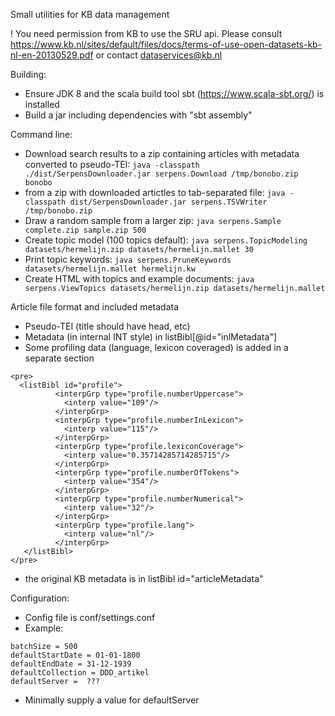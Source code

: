 Small utilities for KB data management


! You need permission from KB to use the SRU api. Please consult https://www.kb.nl/sites/default/files/docs/terms-of-use-open-datasets-kb-nl-en-20130529.pdf or contact dataservices@kb.nl

Building:

* Ensure JDK 8 and the scala build tool sbt (https://www.scala-sbt.org/) is installed
* Build a jar including dependencies with "sbt assembly"


Command line:

* Download search results to a zip containing articles with metadata converted to pseudo-TEI: ```java -classpath ./dist/SerpensDownloader.jar serpens.Download /tmp/bonobo.zip bonobo```
* from a zip with downloaded artictles to tab-separated file: ```java -classpath dist/SerpensDownloader.jar serpens.TSVWriter /tmp/bonobo.zip``` 
* Draw a random sample from a larger zip: ```java serpens.Sample complete.zip sample.zip 500``` 
* Create topic model  (100 topics default): ```java serpens.TopicModeling datasets/hermelijn.zip datasets/hermelijn.mallet 30```
* Print topic keywords: ```java serpens.PruneKeywords datasets/hermelijn.mallet hermelijn.kw```  
* Create HTML with topics and example documents: ```java serpens.ViewTopics datasets/hermelijn.zip datasets/hermelijn.mallet```
 
Article file format and included metadata 

* Pseudo-TEI (title should have head, etc)
* Metadata (in internal INT style) in listBibl[@id="inlMetadata"]
* Some profiling data (language, lexicon coveraged) is added in a separate section 

```
<pre>
  <listBibl id="profile">
          <interpGrp type="profile.numberUppercase">
            <interp value="109"/>
          </interpGrp>
          <interpGrp type="profile.numberInLexicon">
            <interp value="115"/>
          </interpGrp>
          <interpGrp type="profile.lexiconCoverage">
            <interp value="0.35714285714285715"/>
          </interpGrp>
          <interpGrp type="profile.numberOfTokens">
            <interp value="354"/>
          </interpGrp>
          <interpGrp type="profile.numberNumerical">
            <interp value="32"/>
          </interpGrp>
          <interpGrp type="profile.lang">
            <interp value="nl"/>
          </interpGrp>
   </listBibl>
</pre>
```

* the original KB metadata is in listBibl id="articleMetadata"

Configuration:

* Config file is conf/settings.conf
* Example:
```
batchSize = 500
defaultStartDate = 01-01-1800
defaultEndDate = 31-12-1939
defaultCollection = DDD_artikel
defaultServer =  ???
```

* Minimally supply a value for defaultServer
